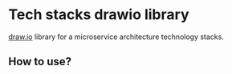 # Tech stacks drawio library

[draw.io](http://draw.io/) library for a microservice architecture technology stacks.

## How to use?
